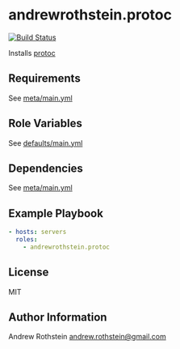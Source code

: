 andrewrothstein.protoc
=========
[![Build Status](https://travis-ci.org/andrewrothstein/ansible-protoc.svg?branch=master)](https://travis-ci.org/andrewrothstein/ansible-protoc)

Installs [protoc](https://developers.google.com/protocol-buffers/)

Requirements
------------

See [meta/main.yml](meta/main.yml)

Role Variables
--------------

See [defaults/main.yml](defaults/main.yml)

Dependencies
------------

See [meta/main.yml](meta/main.yml)

Example Playbook
----------------

```yml
- hosts: servers
  roles:
    - andrewrothstein.protoc
```

License
-------

MIT

Author Information
------------------

Andrew Rothstein <andrew.rothstein@gmail.com>
